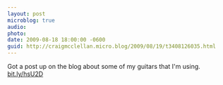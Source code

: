 ```yaml
---
layout: post
microblog: true
audio: 
photo: 
date: 2009-08-18 18:00:00 -0600
guid: http://craigmcclellan.micro.blog/2009/08/19/t3408126035.html
---
```

Got a post up on the blog about some of my guitars that I'm using. [bit.ly/hsU2D](http://bit.ly/hsU2D)
